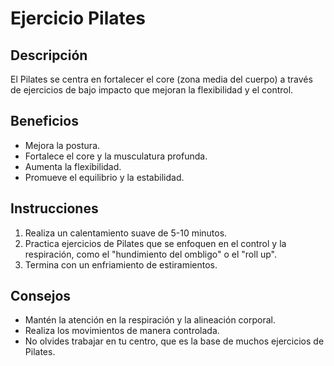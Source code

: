 # Ejercicio Pilates

## Descripción
El Pilates se centra en fortalecer el core (zona media del cuerpo) a través de ejercicios de bajo impacto que mejoran la flexibilidad y el control.

## Beneficios
- Mejora la postura.
- Fortalece el core y la musculatura profunda.
- Aumenta la flexibilidad.
- Promueve el equilibrio y la estabilidad.

## Instrucciones
1. Realiza un calentamiento suave de 5-10 minutos.
2. Practica ejercicios de Pilates que se enfoquen en el control y la respiración, como el "hundimiento del ombligo" o el "roll up".
3. Termina con un enfriamiento de estiramientos.

## Consejos
- Mantén la atención en la respiración y la alineación corporal.
- Realiza los movimientos de manera controlada.
- No olvides trabajar en tu centro, que es la base de muchos ejercicios de Pilates.
